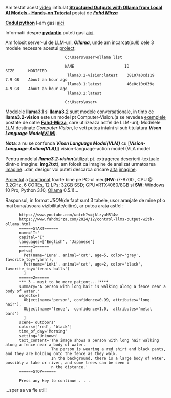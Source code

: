 Am testat acest [video](https://www.fahdmirza.com/) intitulat [**Structured Outputs with Ollama from Local AI Models - Hands-on Tutorial**](https://www.youtube.com/watch?v=jklzyaN514w) postat de [***Fahd Mirza***](https://www.youtube.com/@fahdmirza)

[**Codul python**](https://www.fahdmirza.com/2024/12/control-llms-output-with-ollama.html) l-am gasi [aici](https://ollama.com/blog/structured-outputs)

Informatii despre [**pydantic**](https://pypi.org/project/pydantic/) puteti gasi [aici](https://python.langchain.com/v0.1/docs/modules/model_io/output_parsers/types/pydantic/).

Am folosit server-ul de LLM-uri, ***Ollama***,  unde am incarcat(*pull*) cele 3 modele necesare acestui [proiect](https://github.com/stefanache/MFP-ANAF-RO/blob/main/python/Ollama_structured_outputs/app.py):

                              C:\Users\user>ollama list
                              
                              NAME                      ID              SIZE      MODIFIED
                               llama3.2-vision:latest    38107a0cd119    7.9 GB    About an hour ago
                               llama3.1:latest           46e0c10c039e    4.9 GB    About an hour ago
                               llama3.2:latest
                              
                              C:\Users\user>
Modelele **llama3.1** si [**llama3.2**](https://www.fahdmirza.com/2024/11/create-free-local-ai-dungeon-game-with.html) sunt modele conversationale, in timp ce **llama3.2-vision** este un model pt Computer-Vision.(a se revedea [exemplele](https://www.youtube.com/@fahdmirza) postate de catre [**Fahd-Mirza**](https://www.fahdmirza.com/), care utilizeaza astfel de LLM-uri); Modelele *LLM* destinate *Computer Vision*, le veti putea intalni si sub titulatura ***Vison Language Model([VLM](https://www.youtube.com/watch?v=T_D_LFJFVvI))***.

**Nota**: a nu se confunda ***Vison Language Model(VLM)*** cu [***Vision-Language-Action(VLA)***]( vision-language-action model (VLA model

Pentru modelul ***llama3.2-vision***(utilizat pt. extragerea descrierii-textuale dintr-o imagine: **img***2***txt**), am folosit ca imagine de analizat urmatoarea [imagine](https://github.com/stefanache/MFP-ANAF-RO/blob/main/python/Ollama_structured_outputs/imags/girl_outdoor_morning.jpeg)...dar, desigur voi puteti descarca oricare [alta](https://www.google.com/search?sca_esv=1b6df71c373af725&rlz=1C1CHBF_enRO1132RO1132&sxsrf=ADLYWILrF8cNj4vyqo3Phzz8_byQm7sLEw:1733664532356&q=morning+outdoor+activities&udm=2&fbs=AEQNm0AuaLfhdrtx2b9ODfK0pnmis1zS4enB7jefi_fubH5nz6ICWh5uGv91yDc_1gBPBe0FH0P0ZVfrH8X) [imagine](https://github.com/stefanache/MFP-ANAF-RO/blob/main/python/Ollama_structured_outputs/imags/beach.jpg).

[Proiectul](https://github.com/stefanache/MFP-ANAF-RO/blob/main/python/Ollama_structured_outputs/app.py) a [functionat](https://github.com/stefanache/MFP-ANAF-RO/blob/main/python/Ollama_structured_outputs/_RUN.bat) foarte bine pe PC-ul meu(**HW**: i7-8700 , CPU @ 3.2GHz, 6 COREs, 12 LPs; 32GB SSD; GPU=RTX4060/8GB si **SW**: Windows 10 Pro, Python 3.10, [Ollama](https://ollama.com/download/windows) 0.5.1)...

Raspunsul, in format *JSON*(de fapt sunt 3 tabele, usor aranjate de mine pt o mai buna/usoara vizibilitate/citire), ar putea arata astfel:

          https://www.youtube.com/watch?v=jklzyaN514w
          https://www.fahdmirza.com/2024/12/control-llms-output-with-ollama.html
          ======START======
          name='It' 
          capital='I' 
          languages=['English', 'Japanese']
          ======1======
          pets=[
            Pet(name='Luna', animal='cat', age=5, color='grey',  favorite_toy='yarn'), 
            Pet(name='Loki', animal='cat', age=2, color='black', favorite_toy='tennis balls')
            ]
          ======2======
          *** 3 - must to be more patient...!****
          summary='A person with long hair is walking along a fence near a body of water.' 
          objects=[
            Object(name='person', confidence=0.99, attributes='long hair'), 
            Object(name='fence',  confidence=1.0,  attributes='metal bars')
            ] 
          scene='outdoors' 
          colors=['red', 'black']
          time_of_day='Morning' 
          setting='Unknown' 
          text_content='The image shows a person with long hair walking along a fence near a body of water. 
                        The person is wearing a red shirt and black pants, and they are holding onto the fence as they walk. 
                        In the background, there is a large body of water, possibly a lake or river, and some trees can be seen i
                        n the distance.'
          ======STOP======
          
          Press any key to continue . . .


...sper sa va fie util!
